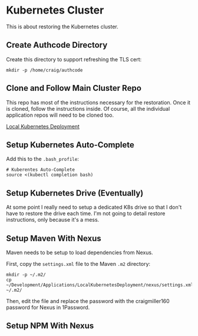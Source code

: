 # Kubernetes Cluster

This is about restoring the Kubernetes cluster.

## Create Authcode Directory

Create this directory to support refreshing the TLS cert:

```
mkdir -p /home/craig/authcode
```

## Clone and Follow Main Cluster Repo

This repo has most of the instructions necessary for the restoration. Once it is cloned, follow the instructions inside. Of course, all the individual application repos will need to be cloned too.

<a href="https://github.com/craigmiller160/LocalKubernetesDeployment">Local Kubernetes Deployment</a>

## Setup Kubernetes Auto-Complete

Add this to the `.bash_profile`:

```
# Kuberentes Auto-Complete
source <(kubectl completion bash)
```

## Setup Kubernetes Drive (Eventually)

At some point I really need to setup a dedicated K8s drive so that I don't have to restore the drive each time. I'm not going to detail restore instructions, only because it's a mess.

## Setup Maven With Nexus

Maven needs to be setup to load dependencies from Nexus.

First, copy the `settings.xml` file to the Maven `.m2` directory:

```
mkdir -p ~/.m2/
cp ~/Development/Applications/LocalKubernetesDeployment/nexus/settings.xml ~/.m2/
```

Then, edit the file and replace the password with the craigmiller160 password for Nexus in 1Password.

## Setup NPM With Nexus

